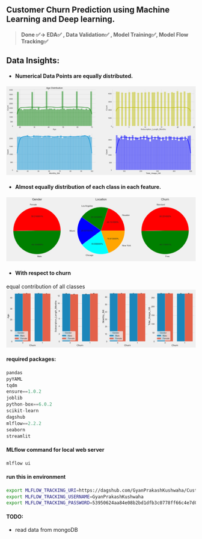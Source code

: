 ## Customer Churn Prediction using Machine Learning and Deep learning.

> #### Done ✅-> EDA✅ , Data Validation✅ , Model Training✅, Model Flow Tracking✅


## Data Insights:
- #### Numerical Data Points are equally distributed.
![EDA Image](artifacts/readme/EDA.png)
- #### Almost equally distribution of each class in each feature.
![Cat Features](artifacts/readme/categorical_features.png)
- #### With respect to churn
equal contribution of all classes
![with repect to churn](artifacts/readme/output.png)


#### required packages:
```Python
pandas
pyYAML
tqdm
ensure==1.0.2
joblib
python-box==6.0.2
scikit-learn
dagshub
mlflow==2.2.2
seaborn
streamlit
```



#### MLflow command for local web server
```Python
mlflow ui
```

#### run this in environment 
```bash
export MLFLOW_TRACKING_URI=https://dagshub.com/GyanPrakashKushwaha/Customer-Churn-Prediction.mlflow
export MLFLOW_TRACKING_USERNAME=GyanPrakashKushwaha 
export MLFLOW_TRACKING_PASSWORD=53950624aa84e08b2bd1dfb3c0778ff66c4e7d05
```


#### TODO: 
- read data from mongoDB